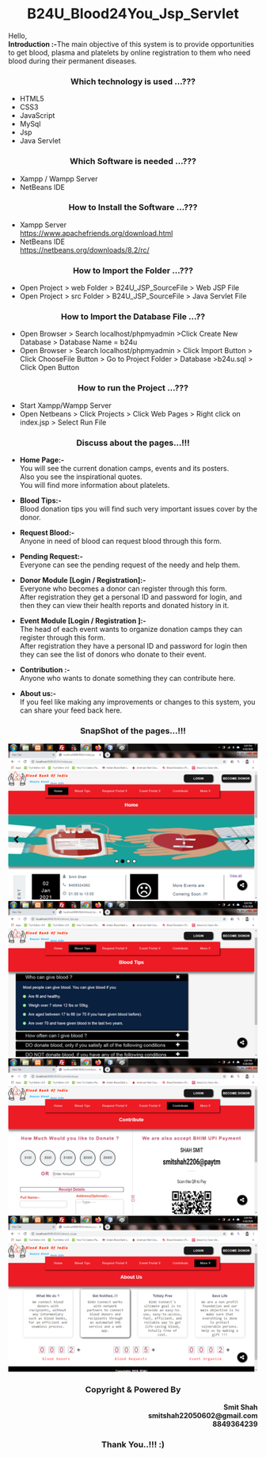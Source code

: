 <h1 align="center"> <b>B24U_Blood24You_Jsp_Servlet</b> </h1>  

Hello,</br><b>Introduction :-</b>The main objective of this system is to provide opportunities to get blood, plasma and platelets by online registration to them who need blood during their permanent diseases.

<h3 align="center"> <b>Which technology is used …???</b> </h3>  

-	HTML5
-	CSS3
-	JavaScript
-	MySql
-	Jsp
- Java Servlet

<h3 align="center"> <b>Which Software is needed …???</b> </h3>    

-	Xampp / Wampp Server
-	NetBeans IDE 

<h3 align="center"> <b>How to Install the Software …???</b> </h3>  

-	Xampp Server  
https://www.apachefriends.org/download.html  
- NetBeans IDE  
https://netbeans.org/downloads/8.2/rc/

<h3 align="center"> <b>How to Import the Folder …???</b> </h3>  

- Open Project > web Folder > B24U_JSP_SourceFile > Web JSP File  
- Open Project > src Folder > B24U_JSP_SourceFile > Java Servlet File

<h3 align="center"> <b>How to Import the Database File ...??</b> </h3>  

- Open Browser > Search localhost/phpmyadmin >Click Create New Database > Database Name = b24u  
- Open Browser > Search localhost/phpmyadmin > Click Import Button > Click ChooseFile Button > Go to Project Folder > Database >b24u.sql > Click Open Button

<h3 align="center"> <b>How to run the Project …???</b> </h3>  

- Start Xampp/Wampp Server
- Open Netbeans > Click Projects > Click Web Pages > Right click on index.jsp > Select Run File
                                                    
<h3 align="center"> <b>Discuss about the pages…!!!</b> </h3>  

- <b>Home Page:-</b>  
You will see the current donation camps, events and its posters.  
Also you see the inspirational quotes.  
You will find more information about platelets.

- <b>Blood Tips:-</b>  
Blood donation tips you will find such very important issues cover by the donor.

- <b>Request Blood:-</b>  
Anyone in need of blood can request blood through this form. 

- <b>Pending Request:-</b>  
Everyone can see the pending request of the needy and help them.  

- <b>Donor Module [Login / Registration]:-</b>  
Everyone who becomes a donor can register through this form.  
After registration they get a personal ID and password for login, and then they can view their health reports and donated history in it. 

- <b>Event Module  [Login / Registration ]:-</b>  
The head of each event wants to organize donation camps they can register through this form.  
After registration they have a personal ID and password for login then they can see the list of donors who donate to their event. 

- <b>Contribution :-</b>  
Anyone who wants to donate something they can contribute here.

- <b>About us:-</b>  
If you feel like making any improvements or changes to this system, you can share your feed back here.

<h3 align="center"> <b>SnapShot of the pages…!!!</b> </h3>  

![picture alt](/SnapShot/Home.png "Home Page")  
![picture alt](/SnapShot/BloodTips.png "Blood Tips")  
![picture alt](/SnapShot/Contribute.png "Contribute")  
![picture alt](/SnapShot/AboutUs.png "About Us")

<h3 align="center"> <b>Copyright & Powered By</b> </h3>
<p align="right"><b>Smit Shah</br>smitshah22050602@gmail.com</br>8849364239</br></b></p>

<h3 align="center"> <b>Thank You..!!! :)</b> </h3>
